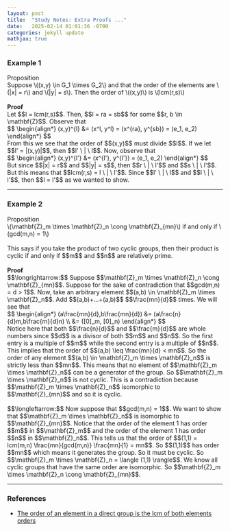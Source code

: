 ```yaml
---
layout: post
title:  "Study Notes: Extra Proofs ..."
date:   2025-02-14 01:01:36 -0700
categories: jekyll update
mathjax: true
---
```

<h3>Example 1</h3>
<!----------------------------------------------------------------------------->
<div class="peachheaderdiv">
Proposition
</div>
<div class="peachbodydiv">
Suppose \((x,y) \in G_1 \times G_2\) and that the order of the elements are \(|x| = r\) and \(|y| = s\). Then the order of \((x,y)\) is \(lcm(r,s)\)
</div>
<br>
<!----------------------------------------------------------------------------->
<b>Proof</b>
<br>
Let $$l = lcm(r,s)$$. Then, $$l = ra = sb$$ for some $$r, b \in \mathbf{Z}$$. Observe that
<div>
	$$
	\begin{align*}
	(x,y)^{l} &= (x^l, y^l) = (x^{ra}, y^{sb}) = (e_1, e_2)
	\end{align*}
	$$
</div>
From this we see that the order of $$(x,y)$$ must divide $$l$$. If we let $$l' = |(x,y)|$$, then  $$l' \ | \ l$$. Now, observe that
<div>
	$$
	\begin{align*}
	(x,y)^{l'} &= (x^{l'}, y^{l'}) = (e_1, e_2)
	\end{align*}
	$$
</div>
But since $$|x| = r$$ and $$|y| = s$$, then $$r \ | \ l'$$ and $$s \ | \ l'$$. But this means that $$lcm(r,s) = l \ | \ l'$$. Since $$l' \ | \ l$$ and $$l \ | \ l'$$, then $$l = l'$$ as we wanted to show.
<hr>

<!----------------------------------------------------------------------------->
<h3>Example 2</h3>
<!----------------------------------------------------------------------------->
<div class="peachheaderdiv">
Proposition
</div>
<div class="peachbodydiv">
\(\mathbf{Z}_m \times \mathbf{Z}_n \cong \mathbf{Z}_{mn}\) if and only if \(gcd(m,n) = 1\)
</div>
<br>
This says if you take the product of two cyclic groups, then their product is cyclic if and only if $$m$$ and $$n$$ are relatively prime.
<br>
<br>
<!----------------------------------------------------------------------------->
<b>Proof</b>
<br>
$$\longrightarrow:$$ Suppose $$\mathbf{Z}_m \times \mathbf{Z}_n \cong \mathbf{Z}_{mn}$$. Suppose for the sake of contradiction that $$gcd(m,n) = d > 1$$. Now, take an arbitrary element $$(a,b) \in \mathbf{Z}_m \times \mathbf{Z}_n$$. Add $$(a,b)+...+(a,b)$$ $$\frac{mn}{d}$$ times. We will see that 
<div>
	$$
	\begin{align*}
	(a\frac{mn}{d},b\frac{mn}{d}) &= (a\frac{n}{d}m,b\frac{m}{d}n) \\
	                              &= ([0]_m, [0]_n)
	\end{align*}
	$$
</div>
Notice here that both $$\frac{n}{d}$$ and $$\frac{m}{d}$$ are whole numbers since $$d$$ is a divisor of both $$m$$ and $$n$$. So the first entry is a multiple of $$m$$ while the second entry is a multiple of $$n$$. This implies that the order of $$(a,b) \leq \frac{mn}{d} < mn$$. So the order of any element $$(a,b) \in \mathbf{Z}_m \times \mathbf{Z}_n$$ is strictly less than $$mn$$. This means that no element of $$\mathbf{Z}_m \times \mathbf{Z}_n$$ can be a generator of the group. So $$\mathbf{Z}_m \times \mathbf{Z}_n$$ is not cyclic. This is a contradiction because $$\mathbf{Z}_m \times \mathbf{Z}_n$$ isomorphic to $$\mathbf{Z}_{mn}$$ and so it is cyclic. 
<br>
<br>
$$\longleftarrow:$$ Now suppose that $$gcd(m,n) = 1$$. We want to show that $$\mathbf{Z}_m \times \mathbf{Z}_n$$ is isomorphic to $$\mathbf{Z}_{mn}$$. Notice that the order of the element 1 has order $$m$$ in $$\mathbf{Z}_m$$ and the order of the element 1 has order $$n$$ in $$\mathbf{Z}_n$$. This tells us that the order of $$(1,1) = lcm(m,n) \frac{mn}{gcd(m,n)} \frac{mn}{1} = mn$$. So $$(1,1)$$ has order $$mn$$ which means it generates the group. So it must be cyclic. So $$\mathbf{Z}_m \times \mathbf{Z}_n = \langle (1,1) \rangle$$. We know all cyclic groups that have the same order are isomorphic. So $$\mathbf{Z}_m \times \mathbf{Z}_n \cong \mathbf{Z}_{mn}$$.
<hr>

<!----------------------------------------------------------------------------->
<h3>References</h3>
<ul>
	<li><a href="https://www.youtube.com/watch?v=ako25Pghxa8">The order of an element in a direct group is the lcm of both elements orders</a></li>
</ul>






















